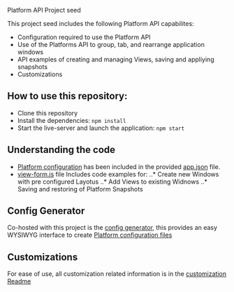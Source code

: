 Platform API Project seed

This project seed includes the following Platform API capabilites:

* Configuration required to use the Platform API
* Use of the Platforms API to group, tab, and rearrange application windows
* API examples of creating and managing Views, saving and appliying snapshots
* Customizations

## How to use this repository: ##

* Clone this repository
* Install the dependencies: `npm install`
* Start the live-server and launch the application: `npm start`

## Understanding the code

* [Platform configuration](https://developers.openfin.co/docs/platform-api#section-1-launching-a-platform) has been included in the provided [app.json](app.json) file.
* [view-form.js](js/view-form.js) file Includes code examples for:
..* Create new Windows with pre configured Layotus
..* Add Views to existing Widnows
..* Saving and restoring of Platform Snapshots

## Config Generator

Co-hosted with this project is the [config generator](https://openfin.github.io/golden-prototype/config-gen), this provides an easy WYSIWYG interface to create [Platform configuration files](https://developers.openfin.co/docs/platform-api#section-1-launching-a-platform)

## Customizations

For ease of use, all customization related information is in the [customization Readme](customization/Readme.md)

